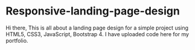 # Responsive-landing-page-design
Hi there, This is all about a landing page design for a simple project using HTML5, CSS3, JavaScript, Bootstrap 4. I have uploaded code here for my portfolio.
